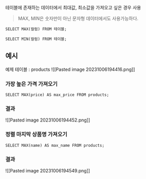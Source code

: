 테이블에 존재하는 데이터에서 최대값, 최소값을 가져오고 싶은 경우 사용
> MAX, MIN은 숫자만이 아닌 문자형 데이터에서도 사용가능하다.

`SELECT MAX(컬럼) FROM 테이블;`

`SELECT MIN(컬럼) FROM 테이블;`
## 예시
예제 테이블 : products
![[Pasted image 20231006194416.png]]
### 가장 높은 가격 가져오기
`SELECT MAX(price) AS max_price FROM products;`
### 결과
![[Pasted image 20231006194452.png]]

### 정렬 마지막 상품명 가져오기
`SELECT MAX(name) AS max_name FROM products;`

### 결과
![[Pasted image 20231006194549.png]]